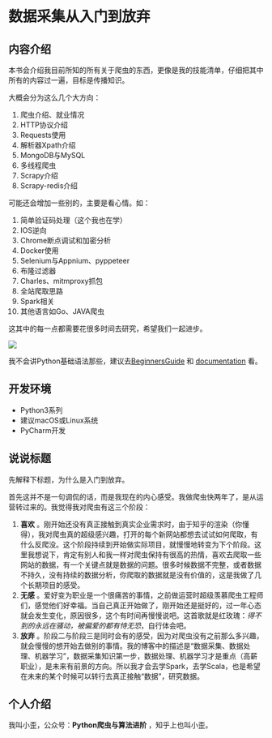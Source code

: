 # 数据采集从入门到放弃

## 内容介绍

本书会介绍我目前所知的所有关于爬虫的东西，更像是我的技能清单，仔细把其中所有的内容过一遍，目标是传播知识。

大概会分为这么几个大方向：

1. 爬虫介绍、就业情况
2. HTTP协议介绍
3. Requests使用
4. 解析器Xpath介绍
5. MongoDB与MySQL
6. 多线程爬虫
7. Scrapy介绍
8. Scrapy-redis介绍

可能还会增加一些别的，主要是看心情。如：

1. 简单验证码处理（这个我也在学）
2. IOS逆向
3. Chrome断点调试和加密分析
4. Docker使用
5. Selenium与Appnium、pyppeteer
6. 布隆过滤器
7. Charles、mitmproxy抓包
8. 全站爬取思路
9. Spark相关
10. 其他语言如Go、JAVA爬虫



这其中的每一点都需要花很多时间去研究，希望我们一起进步。

![](https://ws3.sinaimg.cn/large/006tKfTcly1g077kx4c26j308c04oaa8.jpg)



我不会讲Python基础语法那些，建议去[BeginnersGuide](https://wiki.python.org/moin/BeginnersGuide/Programmers) 和 [documentation](https://docs.python.org/3/) 看。



## 开发环境

- Python3系列
- 建议macOS或Linux系统
- PyCharm开发



## 说说标题

先解释下标题，为什么是入门到放弃。

首先这并不是一句调侃的话，而是我现在的内心感受。我做爬虫快两年了，是从运营转过来的。我觉得我对爬虫有这三个阶段：

1. **喜欢** 。刚开始还没有真正接触到真实企业需求时，由于知乎的渲染（你懂得），我对爬虫真的超级感兴趣，打开的每个新网站都想去试试如何爬取，有什么反爬没。这个阶段持续到开始做实际项目，就慢慢地转变为下个阶段。这里我想说下，肯定有别人和我一样对爬虫保持有很高的热情，喜欢去爬取一些网站的数据，有一个关键点就是数据的问题。很多时候数据不完整，或者数据不持久，没有持续的数据分析，你爬取的数据就是没有价值的，这是我做了几个长期项目的感受。
2. **无感** 。爱好变为职业是一个很痛苦的事情，之前做运营时超级羡慕爬虫工程师们，感觉他们好幸福。当自己真正开始做了，刚开始还是挺好的，过一年心态就会发生变化，原因很多，这个有时间再慢慢说吧。这首歌就是红玫瑰：*得不到的永远在骚动，被偏爱的都有恃无恐*，自行体会吧。
3. **放弃** 。阶段二与阶段三是同时会有的感受，因为对爬虫没有之前那么多兴趣，就会慢慢的想开始去做别的事情。我的博客中的描述是“数据采集、数据处理、机器学习”，数据采集知识第一步，数据处理、机器学习才是重点（高薪职业），是未来有前景的方向。所以我才会去学Spark，去学Scala，也是希望在未来的某个时候可以转行去真正接触“数据”，研究数据。

## 个人介绍

我叫小歪，公众号：**Python爬虫与算法进阶** ，知乎上也叫小歪。